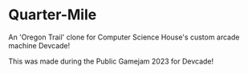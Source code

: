 # Quarter-Mile

An 'Oregon Trail' clone for Computer Science House's custom arcade machine Devcade! 

This was made during the Public Gamejam 2023 for Devcade!
